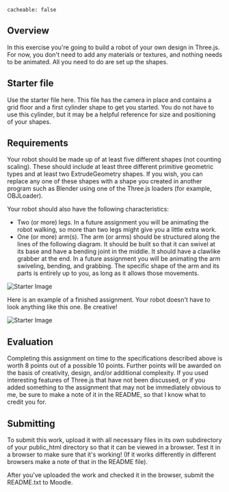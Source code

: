 ```
cacheable: false
```

## Overview

In this exercise you're going to build a robot of your own design in Three.js. For now, you don't need to add any materials or textures, and nothing needs to be animated. All you need to do are set up the shapes.

## Starter file

Use the starter file here. This file has the camera in place and contains a grid floor and a first cylinder shape to get you started. You do not have to use this cylinder, but it may be a helpful reference for size and positioning of your shapes.

## Requirements

Your robot should be made up of at least five different shapes (not counting scaling). These should include at least three different primitive geometric types and at least two ExtrudeGeometry shapes. If you wish, you can replace any one of these shapes with a shape you created in another program such as Blender using one of the Three.js loaders (for example, OBJLoader).

Your robot should also have the following characteristics:

* Two (or more) legs. In a future assignment you will be animating the robot walking, so more than two legs might give you a little extra work.
* One (or more) arm(s). The arm (or arms) should be structured along the lines of the following diagram. It should be built so that it can swivel at its base and have a bending joint in the middle. It should have a clawlike grabber at the end. In a future assignment you will be animating the arm swiveling, bending, and grabbing. The specific shape of the arm and its parts is entirely up to you, as long as it allows those movements.

![Starter Image](/~tmullen/images/cg/arm.png)

Here is an example of a finished assignment. Your robot doesn't have to look anything like this one.
Be creative!

![Starter Image](/~tmullen/images/cg/robot-0.png)

## Evaluation

Completing this assignment on time to the specifications described above is worth 8 points out of a possible 10 points. Further points will be awarded on the basis of creativity, design, and/or additional complexity. If you used interesting features of Three.js that have not been discussed, or if you added something to the assignment that may not be immediately obvious to me, be sure to make a note of it in the README, so that I know what to credit you for.

## Submitting

To submit this work, upload it with all necessary files in its own subdirectory of your public_html directory so that it can be viewed in a browser. Test it in a browser to make sure that it's working! (If it works differently in different browsers make a note of that in the README file).

After you've uploaded the work and checked it in the browser, submit the README.txt to Moodle.
